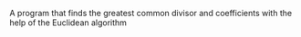 A program that finds the greatest common divisor and coefficients with the help of the Euclidean algorithm
